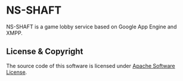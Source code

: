 NS-SHAFT
========

NS-SHAFT is a game lobby service based on Google App Engine and XMPP.



License & Copyright
-------------------

The source code of this software is licensed under [Apache Software License](http://opensource.org/licenses/apache2.0.php).

